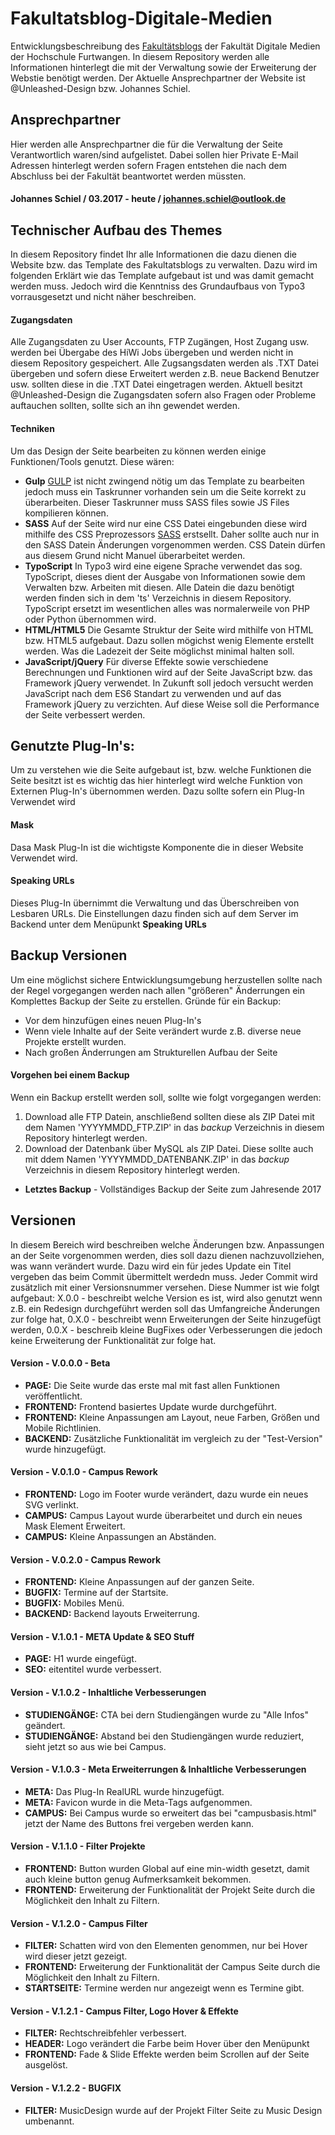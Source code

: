 # Fakultatsblog-Digitale-Medien
Entwicklungsbeschreibung des [Fakultätsblogs](http://digitalemedien-furtwangen.de) der Fakultät Digitale Medien der Hochschule Furtwangen. In diesem Repository werden alle Informationen hinterlegt die mit der Verwaltung sowie der Erweiterung der Webstie benötigt werden. Der Aktuelle Ansprechpartner der Website ist @Unleashed-Design bzw. Johannes Schiel.

## Ansprechpartner
Hier werden alle Ansprechpartner die für die Verwaltung der Seite Verantwortlich waren/sind aufgelistet. Dabei sollen hier Private E-Mail Adressen hinterlegt werden sofern Fragen entstehen die nach dem Abschluss bei der Fakultät beantwortet werden müssten.

#### Johannes Schiel / 03.2017 - heute / johannes.schiel@outlook.de

## Technischer Aufbau des Themes
In diesem Repository findet Ihr alle Informationen die dazu dienen die Website bzw. das Template des Fakultatsblogs zu verwalten. Dazu wird im folgenden Erklärt wie das Template aufgebaut ist und was damit gemacht werden muss. Jedoch wird die Kenntniss des Grundaufbaus von Typo3 vorrausgesetzt und nicht näher beschreiben.

#### Zugangsdaten
Alle Zugangsdaten zu User Accounts, FTP Zugängen, Host Zugang usw. werden bei Übergabe des HiWi Jobs übergeben und werden nicht in diesem Repository gespeichert. Alle Zugsangsdaten werden als .TXT Datei übergeben und sofern diese Erweitert werden z.B. neue Backend Benutzer usw. sollten diese in die .TXT Datei eingetragen werden. Aktuell besitzt @Unleashed-Design die Zugangsdaten sofern also Fragen oder Probleme auftauchen sollten, sollte sich an ihn gewendet werden.

#### Techniken
Um das Design der Seite bearbeiten zu können werden einige Funktionen/Tools genutzt. Diese wären:

* **Gulp** [GULP](https://gulpjs.com/) ist nicht zwingend nötig um das Template zu bearbeiten jedoch muss ein Taskrunner vorhanden sein um die Seite korrekt zu überarbeiten. Dieser Taskrunner muss SASS files sowie JS Files kompilieren können.
* **SASS** Auf der Seite wird nur eine CSS Datei eingebunden diese wird mithilfe des CSS Preprozessors [SASS](http://sass-lang.com/) erstsellt. Daher sollte auch nur in den SASS Datein Änderungen vorgenommen werden. CSS Datein dürfen aus diesem Grund nicht Manuel überarbeitet werden.
* **TypoScript** In Typo3 wird eine eigene Sprache verwendet das sog. TypoScript, dieses dient der Ausgabe von Informationen sowie dem Verwalten bzw. Arbeiten mit diesen. Alle Datein die dazu benötigt werden finden sich in dem 'ts' Verzeichnis in diesem Repository. TypoScript ersetzt im wesentlichen alles was normalerweile von PHP oder Python übernommen wird.
* **HTML/HTML5** Die Gesamte Struktur der Seite wird mithilfe von HTML bzw. HTML5 aufgebaut. Dazu sollen mögichst wenig Elemente erstellt werden. Was die Ladezeit der Seite möglichst minimal halten soll.
* **JavaScript/jQuery** Für diverse Effekte sowie verschiedene Berechnungen und Funktionen wird auf der Seite JavaScript bzw. das Framework jQuery verwendet. In Zukunft soll jedoch versucht werden JavaScript nach dem ES6 Standart zu verwenden und auf das Framework jQuery zu verzichten. Auf diese Weise soll die Performance der Seite verbessert werden.

## Genutzte Plug-In's:
Um zu verstehen wie die Seite aufgebaut ist, bzw. welche Funktionen die Seite besitzt ist es wichtig das hier hinterlegt wird welche Funktion von Externen Plug-In's übernommen werden. Dazu sollte sofern ein Plug-In Verwendet wird

#### Mask
Dasa Mask Plug-In ist die wichtigste Komponente die in dieser Website Verwendet wird.

#### Speaking URLs
Dieses Plug-In übernimmt die Verwaltung und das Überschreiben von Lesbaren URLs. Die Einstellungen dazu finden sich auf dem Server im Backend unter dem Menüpunkt **Speaking URLs**

## Backup Versionen
Um eine möglichst sichere Entwicklungsumgebung herzustellen sollte nach der Regel vorgegangen werden nach allen "größeren" Änderrungen ein Komplettes Backup der Seite zu erstellen. Gründe für ein Backup:

* Vor dem hinzufügen eines neuen Plug-In's
* Wenn viele Inhalte auf der Seite verändert wurde z.B. diverse neue Projekte erstellt wurden.
* Nach großen Änderrungen am Strukturellen Aufbau der Seite

#### Vorgehen bei einem Backup
Wenn ein Backup erstellt werden soll, sollte wie folgt vorgegangen werden:
1. Download alle FTP Datein, anschließend sollten diese als ZIP Datei mit dem Namen 'YYYYMMDD_FTP.ZIP' in das *backup* Verzeichnis in diesem Repository hinterlegt werden.
2. Download der Datenbank über MySQL als ZIP Datei. Diese sollte auch mit ddem Namen 'YYYYMMDD_DATENBANK.ZIP' in das *backup* Verzeichnis in diesem Repository hinterlegt werden.

* **Letztes Backup** - Vollständiges Backup der Seite zum Jahresende 2017

## Versionen
In diesem Bereich wird beschreiben welche Änderungen bzw. Anpassungen an der Seite vorgenommen werden, dies soll dazu dienen nachzuvollziehen, was wann verändert wurde. Dazu wird ein für jedes Update ein Titel vergeben das beim Commit übermittelt werdedn muss. Jeder Commit wird zusätzlich mit einer Versionsnummer versehen. Diese Nummer ist wie folgt aufgebaut: X.0.0 - beschreibt welche Version es ist, wird also genutzt wenn z.B. ein Redesign durchgeführt werden soll das Umfangreiche Änderungen zur folge hat, 0.X.0 - beschreibt wenn Erweiterungen der Seite hinzugefügt werden, 0.0.X - beschreib kleine BugFixes oder Verbesserungen die jedoch keine Erweiterung der Funktionalität zur folge hat.

#### Version - V.0.0.0 - Beta
* **PAGE:** Die Seite wurde das erste mal mit fast allen Funktionen veröffentlicht.
* **FRONTEND:** Frontend basiertes Update wurde durchgeführt.
* **FRONTEND:** Kleine Anpassungen am Layout, neue Farben, Größen und Mobile Richtlinien.
* **BACKEND:** Zusätzliche Funktionalität im vergleich zu der "Test-Version" wurde hinzugefügt.

#### Version - V.0.1.0 - Campus Rework
* **FRONTEND:** Logo im Footer wurde verändert, dazu wurde ein neues SVG verlinkt.
* **CAMPUS:** Campus Layout wurde überarbeitet und durch ein neues Mask Element Erweitert.
* **CAMPUS:** Kleine Anpassungen an Abständen.

#### Version - V.0.2.0 - Campus Rework
* **FRONTEND:** Kleine Anpassungen auf der ganzen Seite.
* **BUGFIX:** Termine auf der Startsite.
* **BUGFIX:** Mobiles Menü.
* **BACKEND:** Backend layouts Erweiterrung.

#### Version - V.1.0.1 - META Update & SEO Stuff
* **PAGE:** H1 wurde eingefügt.
* **SEO:** eitentitel wurde verbessert.

#### Version - V.1.0.2 - Inhaltliche Verbesserungen
* **STUDIENGÄNGE:** CTA bei dern Studiengängen wurde zu "Alle Infos" geändert.
* **STUDIENGÄNGE:** Abstand bei den Studiengängen wurde reduziert, sieht jetzt so aus wie bei Campus.

#### Version - V.1.0.3 - Meta Erweiterrungen & Inhaltliche Verbesserungen
* **META:** Das Plug-In RealURL wurde hinzugefügt.
* **META:** Favicon wurde in die Meta-Tags aufgenommen.
* **CAMPUS:** Bei Campus wurde so erweitert das bei "campusbasis.html" jetzt der Name des Buttons frei vergeben werden kann.

#### Version - V.1.1.0 - Filter Projekte
* **FRONTEND:** Button wurden Global auf eine min-width gesetzt, damit auch kleine button genug Aufmerksamkeit bekommen.
* **FRONTEND:** Erweiterung der Funktionalität der Projekt Seite durch die Möglichkeit den Inhalt zu Filtern.

#### Version - V.1.2.0 - Campus Filter
* **FILTER:** Schatten wird von den Elementen genommen, nur bei Hover wird dieser jetzt gezeigt.
* **FRONTEND:** Erweiterung der Funktionalität der Campus Seite durch die Möglichkeit den Inhalt zu Filtern.
* **STARTSEITE:** Termine werden nur angezeigt wenn es Termine gibt.

#### Version - V.1.2.1 - Campus Filter, Logo Hover & Effekte
* **FILTER:** Rechtschreibfehler verbessert.
* **HEADER:** Logo verändert die Farbe beim Hover über den Menüpunkt
* **FRONTEND:** Fade & Slide Effekte werden beim Scrollen auf der Seite ausgelöst.

#### Version - V.1.2.2 - BUGFIX
* **FILTER:** MusicDesign wurde auf der Projekt Filter Seite zu Music Design umbenannt.
